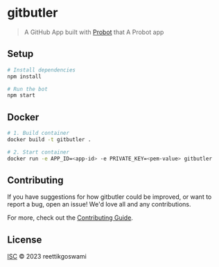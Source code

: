 # gitbutler

> A GitHub App built with [Probot](https://github.com/probot/probot) that A Probot app

## Setup

```sh
# Install dependencies
npm install

# Run the bot
npm start
```

## Docker

```sh
# 1. Build container
docker build -t gitbutler .

# 2. Start container
docker run -e APP_ID=<app-id> -e PRIVATE_KEY=<pem-value> gitbutler
```

## Contributing

If you have suggestions for how gitbutler could be improved, or want to report a bug, open an issue! We'd love all and any contributions.

For more, check out the [Contributing Guide](CONTRIBUTING.md).

## License

[ISC](LICENSE) © 2023 reettikgoswami

